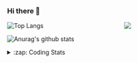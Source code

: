 ### Hi there 👋

<!--
**tao8687/tao8687** is a ✨ _special_ ✨ repository because its `README.md` (this file) appears on your GitHub profile.

Here are some ideas to get you started:

- 🔭 I’m currently working on ...
- 🌱 I’m currently learning ...
- 👯 I’m looking to collaborate on ...
- 🤔 I’m looking for help with ...
- 💬 Ask me about ...
- 📫 How to reach me: ...
- 😄 Pronouns: ...
- ⚡ Fun fact: ...
-->

<img align='right' src="https://media.giphy.com/media/M9gbBd9nbDrOTu1Mqx/giphy.gif" width="230">

![Top Langs](https://github-readme-stats.vercel.app/api/top-langs/?username=tao8687&layout=compact&title_color=23238E&text_color=A67D3D)

![Anurag's github stats](https://github-readme-stats.vercel.app/api?username=tao8687&show_icons=true&&text_color=A67D3D&title_color=23238E&show_icons=false&count_private=true&hide=stars)

<details>
  <summary>:zap: Coding Stats</summary>
  <b>
<!--START_SECTION:waka-->
![Profile Views](http://img.shields.io/badge/Profile%20Views-8-blue)

**🐱 My Github Data** 

> 🏆 234 Contributions in the Year 2021
 > 
> 📦 885.2 kB Used in Github's Storage 
 > 
> 🚫 Not Opted to Hire
 > 
> 📜 46 Public Repositories 
 > 
> 🔑 20 Private Repositories  
 > 
**I'm an Early 🐤** 

```text
🌞 Morning    141 commits    ███████████░░░░░░░░░░░░░░   45.34% 
🌆 Daytime    89 commits     ███████░░░░░░░░░░░░░░░░░░   28.62% 
🌃 Evening    72 commits     █████░░░░░░░░░░░░░░░░░░░░   23.15% 
🌙 Night      9 commits      ░░░░░░░░░░░░░░░░░░░░░░░░░   2.89%

```
📅 **I'm Most Productive on Wednesday** 

```text
Monday       37 commits     ███░░░░░░░░░░░░░░░░░░░░░░   11.9% 
Tuesday      50 commits     ████░░░░░░░░░░░░░░░░░░░░░   16.08% 
Wednesday    71 commits     █████░░░░░░░░░░░░░░░░░░░░   22.83% 
Thursday     44 commits     ███░░░░░░░░░░░░░░░░░░░░░░   14.15% 
Friday       63 commits     █████░░░░░░░░░░░░░░░░░░░░   20.26% 
Saturday     29 commits     ██░░░░░░░░░░░░░░░░░░░░░░░   9.32% 
Sunday       17 commits     █░░░░░░░░░░░░░░░░░░░░░░░░   5.47%

```


📊 **This Week I Spent My Time On** 

```text
⌚︎ Time Zone: Asia/Shanghai

💬 Programming Languages: 
Other                    58 mins             ████████░░░░░░░░░░░░░░░░░   33.6% 
C++                      48 mins             ███████░░░░░░░░░░░░░░░░░░   27.6% 
JavaScript               30 mins             ████░░░░░░░░░░░░░░░░░░░░░   17.18% 
Markdown                 16 mins             ██░░░░░░░░░░░░░░░░░░░░░░░   9.29% 
Bash                     11 mins             █░░░░░░░░░░░░░░░░░░░░░░░░   6.58%

🔥 Editors: 
VS Code                  2 hrs 55 mins       █████████████████████████   100.0%

🐱‍💻 Projects: 
A-LOAM                   1 hr 31 mins        █████████████░░░░░░░░░░░░   51.97% 
dir                      58 mins             ████████░░░░░░░░░░░░░░░░░   33.19% 
docker                   11 mins             █░░░░░░░░░░░░░░░░░░░░░░░░   6.58% 
blog                     5 mins              ░░░░░░░░░░░░░░░░░░░░░░░░░   3.19% 
LeGO-LOAM                4 mins              ░░░░░░░░░░░░░░░░░░░░░░░░░   2.47%

💻 Operating System: 
Linux                    2 hrs 55 mins       █████████████████████████   100.0%

```

**I Mostly Code in C++** 

```text
C++                      9 repos             ████████░░░░░░░░░░░░░░░░░   34.62% 
C                        6 repos             █████░░░░░░░░░░░░░░░░░░░░   23.08% 
Python                   5 repos             ████░░░░░░░░░░░░░░░░░░░░░   19.23% 
Shell                    2 repos             ██░░░░░░░░░░░░░░░░░░░░░░░   7.69% 
Makefile                 1 repo              █░░░░░░░░░░░░░░░░░░░░░░░░   3.85%

```


**Timeline**

![Chart not found](https://raw.githubusercontent.com/tao8687/tao8687/master/charts/bar_graph.png) 


 Last Updated on 22/07/2021
<!--END_SECTION:waka-->
</details>
